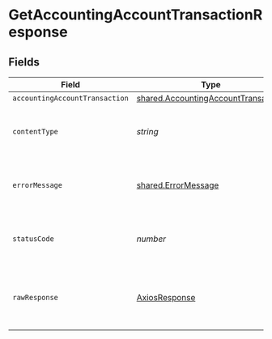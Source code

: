 # GetAccountingAccountTransactionResponse


## Fields

| Field                                                                                             | Type                                                                                              | Required                                                                                          | Description                                                                                       |
| ------------------------------------------------------------------------------------------------- | ------------------------------------------------------------------------------------------------- | ------------------------------------------------------------------------------------------------- | ------------------------------------------------------------------------------------------------- |
| `accountingAccountTransaction`                                                                    | [shared.AccountingAccountTransaction](../../../sdk/models/shared/accountingaccounttransaction.md) | :heavy_minus_sign:                                                                                | Success                                                                                           |
| `contentType`                                                                                     | *string*                                                                                          | :heavy_check_mark:                                                                                | HTTP response content type for this operation                                                     |
| `errorMessage`                                                                                    | [shared.ErrorMessage](../../../sdk/models/shared/errormessage.md)                                 | :heavy_minus_sign:                                                                                | Your API request was not properly authorized.                                                     |
| `statusCode`                                                                                      | *number*                                                                                          | :heavy_check_mark:                                                                                | HTTP response status code for this operation                                                      |
| `rawResponse`                                                                                     | [AxiosResponse](https://axios-http.com/docs/res_schema)                                           | :heavy_minus_sign:                                                                                | Raw HTTP response; suitable for custom response parsing                                           |